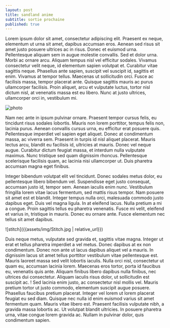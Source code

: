 ```yaml
---
layout: post
title: sandland anime
subtitle: sortie prochaine
published: true
---
```

Lorem ipsum dolor sit amet, consectetur adipiscing elit. Praesent ex neque, elementum ut urna sit amet, dapibus accumsan eros. Aenean sed risus sit amet justo posuere ultrices ac in risus. Donec et euismod urna. Pellentesque aliquam sem in augue molestie convallis. Sed et dolor urna. Morbi ac ornare arcu. Aliquam tempus nisl vel efficitur sodales. Vivamus consectetur velit neque, id elementum sapien volutpat et. Curabitur vitae sagittis neque. Phasellus ante sapien, suscipit vel suscipit id, sagittis et enim. Vivamus at tempor tellus. Maecenas ut sollicitudin orci. Fusce ac facilisis massa, tempor placerat ante. Quisque sagittis mauris ac purus ullamcorper facilisis. Proin aliquet, arcu et vulputate luctus, tortor nisl dictum nisl, at venenatis massa est eu libero. Nunc at justo ultrices, ullamcorper orci in, vestibulum mi.

![photo](https://publicdomainpictures.net/pictures/270000/velka/camera-vintage-kodak.jpg)

Nam nec ante in ipsum pulvinar ornare. Praesent tempor cursus felis, eu tincidunt risus sodales lobortis. Mauris non lorem porttitor, tempus felis non, lacinia purus. Aenean convallis cursus urna, eu efficitur erat posuere quis. Pellentesque imperdiet vel sapien eget aliquet. Donec at condimentum massa, ac viverra sem. Praesent in turpis id nisl aliquet placerat. Mauris lectus arcu, blandit eu facilisis id, ultricies at mauris. Donec vel neque augue. Curabitur dictum feugiat massa, et interdum nulla vulputate maximus. Nunc tristique sed quam dignissim rhoncus. Pellentesque scelerisque facilisis quam, ac lacinia nisi ullamcorper ut. Duis pharetra accumsan magna eget finibus.

Integer bibendum volutpat elit vel tincidunt. Donec sodales metus dolor, eu pellentesque libero bibendum vel. Suspendisse eget justo consequat, accumsan justo id, tempor sem. Aenean iaculis enim nunc. Vestibulum fringilla lorem vitae lacus fermentum, sed mattis risus tempor. Nam posuere sit amet est et blandit. Integer tempus nulla orci, malesuada commodo justo dapibus eget. Duis vel magna ligula. In at eleifend lacus. Nulla pretium a mi a congue. Proin sagittis tellus eu pharetra venenatis. Fusce mi velit, eleifend et varius in, tristique in mauris. Donec eu ornare ante. Fusce elementum nec tellus sit amet dapibus.

![stitch]({{assets/img/Stitch.jpg | relative_url}})

Duis neque metus, vulputate sed gravida et, sagittis vitae magna. Integer ut erat et tellus pharetra imperdiet a vel metus. Donec dapibus at ex non condimentum. Donec non ante ut lacus dapibus aliquet vel a mauris. In dignissim lacus sit amet tellus porttitor vestibulum vitae pellentesque est. Mauris laoreet massa sed velit lobortis iaculis. Nulla orci nisl, consectetur ut quam eu, accumsan lacinia lorem. Maecenas eros tortor, porta id faucibus eu, venenatis quis ante. Aliquam finibus libero dapibus nulla finibus, nec ultrices dui consectetur. Aliquam iaculis risus dolor, ut sollicitudin est suscipit ac.
!
Sed lacinia enim justo, ac consectetur nisl mollis vel. Mauris pretium tortor ut justo commodo, elementum suscipit augue posuere. Phasellus faucibus pretium placerat. Integer vel lorem ut lorem placerat feugiat eu sed diam. Quisque nec nulla id enim euismod varius sit amet fermentum quam. Mauris vitae libero est. Praesent facilisis vulputate nibh, a gravida massa lobortis ac. Ut volutpat blandit ultricies. In posuere pharetra urna, vitae congue lorem gravida ac. Nullam in pulvinar dolor, quis condimentum sapien.
